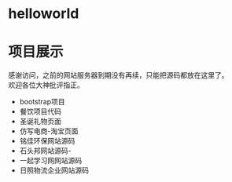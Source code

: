 # helloworld
<h1>项目展示</h1>
<p>
感谢访问，之前的网站服务器到期没有再续，只能把源码都放在这里了。</br>
       欢迎各位大神批评指正。
</p>
<p>

</p>
<!--
<ul>
        <li>题目:做一个自适应正方形九宫格</li>
       <li> 加入代码{<code>&lt; meta name="viewport" content="width=device-width, initial-scale=1.0"&gt;}</code></li>
        <li>使用了flex布局,用到了2条语句.{display: flex; flex-wrap: wrap;}</li>
        <li>在写正方形的高度时,遇到问题.如果将子元素的高度设为百分比时,浏览器显示时该子元素的高度为0.</li>
        <li>浏览器的高度用百分比写的时候,要定义其父元素的{height:100vw;}意思是将父元素的高度设定为父级高度是屏幕的宽度</li>
    </ul>
    <p> <strong>感谢修真院 杨亚洲大师兄解惑</strong></br>
  百分比宽度和百分比高度表现不一样，是与浏览器的渲染机制有关。
Web浏览器在计算有效宽度时会考虑浏览器窗口的打开宽度。
如果你不设置块级宽度值，那浏览器会自动将页面内容平铺填满整个横向宽度。（即块级元素的宽度），此时widh:auto.
但是高度的计算方式完全不一样。事实上，浏览器根本就不计算内容的高度，除非内容超出了视窗范围(导致滚动条出现)。
或者你给整个页面设置一个绝对高度。否则，浏览器就会简单的让内容往下堆砌，页面的高度根本就无需考虑。
因为页面根元素的html元素的高度为auto(实际上为0)，body的height也为0，所以，当你让一个元素的高度设定为百分比高度时，父级的高度如果是auto，那你的子级设置%高度，就无法取到实际值。
因为父级元素的高度是由该元素里面的内容撑起的，在不设置该圆素高度的前提下。
于是子元素的高度height: 50% 也不会起作用。解决办法就是给html和body加上height: 100%。
如果 你非得想叫子级用height,那么你可以设置父级的height:100vw，即父级高度是屏幕的宽度，从而实现百分比自适应，</p>
-->
<ul>
      <li>bootstrap项目</li>
       <li> 餐饮项目代码</li>
        <li>圣诞礼物页面</li>
        <li>仿写电商-淘宝页面</li>
        <li>铭佳环保网站源码</li>
         <li>石头邦网站源码-</li>
         <li>一起学习网网站源码</li>
         <li>日照物流企业网站源码</li>
  </ul>
